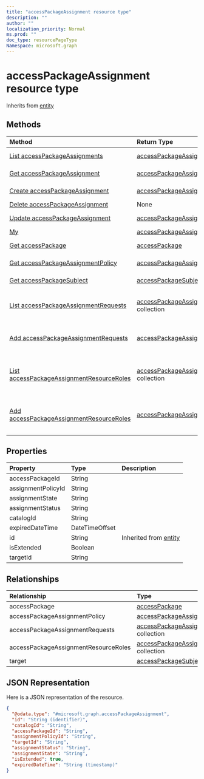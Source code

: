 ```yaml
---
title: "accessPackageAssignment resource type"
description: ""
author: ""
localization_priority: Normal
ms.prod: ""
doc_type: resourcePageType
Namespace: microsoft.graph
---
```



# accessPackageAssignment resource type




Inherits from [entity](../resources/entity.md)

## Methods
|Method|Return Type|Description|
|:---|:---|:---|
|[List accessPackageAssignments](../api/accesspackageassignment-list.md)|[accessPackageAssignment](../resources/accessPackageAssignment.md) collection|List properties and relationships of the [accessPackageAssignment](../resources/accesspackageassignment.md) objects.|
|[Get accessPackageAssignment](../api/accesspackageassignment-get.md)|[accessPackageAssignment](../resources/accessPackageAssignment.md)|Read properties and relationships of the [accessPackageAssignment](../resources/accesspackageassignment.md) object.|
|[Create accessPackageAssignment](../api/accesspackageassignment-post-accesspackageassignments.md)|[accessPackageAssignment](../resources/accessPackageAssignment.md)|Create a new [accessPackageAssignment](../resources/accesspackageassignment.md) object.|
|[Delete accessPackageAssignment](../api/accesspackageassignment-delete.md)|None|Deletes a [accessPackageAssignment](../resources/accesspackageassignment.md).|
|[Update accessPackageAssignment](../api/accesspackageassignment-update.md)|[accessPackageAssignment](../resources/accessPackageAssignment.md)|Update the properties of a [accessPackageAssignment](../resources/accesspackageassignment.md) object.|
|[My](../api/accesspackageassignment-my.md)|[accessPackageAssignment](../resources/accessPackageAssignment.md) collection||
|[Get accessPackage](../api/accesspackage-get.md)|[accessPackage](../resources/accessPackage.md)|Read properties and relationships of the [accessPackage](../resources/accesspackage.md) object.|
|[Get accessPackageAssignmentPolicy](../api/accesspackageassignmentpolicy-get.md)|[accessPackageAssignmentPolicy](../resources/accessPackageAssignmentPolicy.md)|Read properties and relationships of the [accessPackageAssignmentPolicy](../resources/accesspackageassignmentpolicy.md) object.|
|[Get accessPackageSubject](../api/accesspackagesubject-get.md)|[accessPackageSubject](../resources/accessPackageSubject.md)|Read properties and relationships of the [accessPackageSubject](../resources/accesspackagesubject.md) object.|
|[List accessPackageAssignmentRequests](../api/accesspackageassignment-list-accesspackageassignmentrequests.md)|[accessPackageAssignmentRequest](../resources/accessPackageAssignmentRequest.md) collection|Get the accessPackageAssignmentRequests from the accessPackageAssignmentRequests navigation property.|
|[Add accessPackageAssignmentRequests](../api/accesspackageassignment-post-accesspackageassignmentrequests.md)|[accessPackageAssignmentRequest](../resources/accessPackageAssignmentRequest.md)|Add accessPackageAssignmentRequests by posting to the accessPackageAssignmentRequests collection.|
|[List accessPackageAssignmentResourceRoles](../api/accesspackageassignment-list-accesspackageassignmentresourceroles.md)|[accessPackageAssignmentResourceRole](../resources/accessPackageAssignmentResourceRole.md) collection|Get the accessPackageAssignmentResourceRoles from the accessPackageAssignmentResourceRoles navigation property.|
|[Add accessPackageAssignmentResourceRoles](../api/accesspackageassignment-post-accesspackageassignmentresourceroles.md)|[accessPackageAssignmentResourceRole](../resources/accessPackageAssignmentResourceRole.md)|Add accessPackageAssignmentResourceRoles by posting to the accessPackageAssignmentResourceRoles collection.|

## Properties
|Property|Type|Description|
|:---|:---|:---|
|accessPackageId|String||
|assignmentPolicyId|String||
|assignmentState|String||
|assignmentStatus|String||
|catalogId|String||
|expiredDateTime|DateTimeOffset||
|id|String| Inherited from [entity](../resources/entity.md)|
|isExtended|Boolean||
|targetId|String||

## Relationships
|Relationship|Type|Description|
|:---|:---|:---|
|accessPackage|[accessPackage](../resources/accessPackage.md)||
|accessPackageAssignmentPolicy|[accessPackageAssignmentPolicy](../resources/accessPackageAssignmentPolicy.md)||
|accessPackageAssignmentRequests|[accessPackageAssignmentRequest](../resources/accessPackageAssignmentRequest.md) collection||
|accessPackageAssignmentResourceRoles|[accessPackageAssignmentResourceRole](../resources/accessPackageAssignmentResourceRole.md) collection||
|target|[accessPackageSubject](../resources/accessPackageSubject.md)||

## JSON Representation
Here is a JSON representation of the resource.
<!-- {
  "blockType": "resource",
  "keyProperty": "id",
  "@odata.type": "microsoft.graph.accessPackageAssignment",
  "baseType": "microsoft.graph.entity",
  "openType": false
}
-->
``` json
{
  "@odata.type": "#microsoft.graph.accessPackageAssignment",
  "id": "String (identifier)",
  "catalogId": "String",
  "accessPackageId": "String",
  "assignmentPolicyId": "String",
  "targetId": "String",
  "assignmentStatus": "String",
  "assignmentState": "String",
  "isExtended": true,
  "expiredDateTime": "String (timestamp)"
}
```

